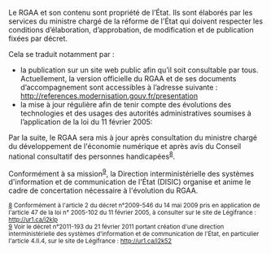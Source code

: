 Le RGAA et son contenu sont propriété de l’État. Ils sont élaborés par les services du ministre chargé de la réforme de l'État qui doivent respecter les conditions d’élaboration, d’approbation, de modification et de publication fixées par décret.

Cela se traduit notamment par :
* la publication sur un site web public afin qu’il soit consultable par tous. Actuellement, la version officielle du RGAA et de ses documents d’accompagnement sont accessibles à l’adresse suivante : http://references.modernisation.gouv.fr/presentation
* la mise à jour régulière afin de tenir compte des évolutions des technologies et des usages des autorités administratives soumises à l’application de la loi du 11 février 2005:

Par la suite, le RGAA sera mis à jour après consultation du ministre chargé du développement de l'économie numérique et après avis du Conseil national consultatif des personnes handicapées<sup id="body-ftn9">[8](#ftn8)</sup>.

Conformément à sa mission<sup id="body-ftn9">[9](#ftn9)</sup>, la Direction interministérielle des systèmes d'information et de communication de l'État (DISIC) organise et anime le cadre de concertation nécessaire à l'évolution du RGAA.

<sub id="ftn8">[8](#body-ftn8) Conformément à l'article 2 du décret n°2009-546 du 14 mai 2009 pris en application de l'article 47 de la loi n° 2005-102 du 11 février 2005, à consulter sur le site de Légifrance : http://ur1.ca/i2klp</sub>  
<sub id="ftn9">[9](#body-ftn9) Voir le décret n°2011-193 du 21 février 2011 portant création d'une direction interministérielle des systèmes d'information et de communication de l'État, en particulier l'article 4.II.4, sur le site de Légifrance : http://ur1.ca/i2k52</sub>  

